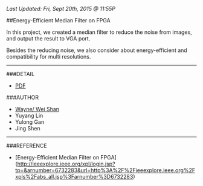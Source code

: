 _Last Updated: Fri, Sept 20th, 2015 @ 11:55P_

##Energy-Efficient Median Filter on FPGA

In this project, we created a median filter to reduce the noise from images, and output the result to VGA port. 

Besides the reducing noise, we also consider about energy-efficient and compatibility for multi resolutions.

____

###DETAIL

 - [PDF](./Introduction_Median_FIlter_Final.pdf)



###AUTHOR

 - [Wayne/ Wei Shan](https://github.com/ishawn)
 - Yuyang Lin
 - Yulong Gan
 - Jing Shen

____

###REFERENCE

 - [Energy-Efficient Median Filter on FPGA] (http://ieeexplore.ieee.org/xpl/login.jsp?tp=&arnumber=6732283&url=http%3A%2F%2Fieeexplore.ieee.org%2Fxpls%2Fabs_all.jsp%3Farnumber%3D6732283)
